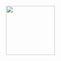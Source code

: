 [<img width="134" src="https://vk.com/images/apps/mini_apps/vk_mini_apps_logo.svg">](https://vk.com/services)